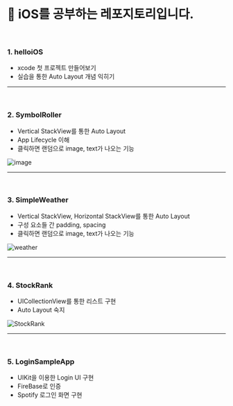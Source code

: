 # 🍎 iOS를 공부하는 레포지토리입니다.

<br>

### 1. helloiOS
- xcode 첫 프로젝트 만들어보기
- 실습을 통한 Auto Layout 개념 익히기

---
<br>

### 2. SymbolRoller
- Vertical StackView를 통한 Auto Layout
- App Lifecycle 이해
- 클릭하면 랜덤으로 image, text가 나오는 기능

![image](https://user-images.githubusercontent.com/98217364/221416589-ba39b884-a9ab-471a-9c23-3355ebe0933e.gif)

---
<br>

### 3. SimpleWeather
- Vertical StackView, Horizontal StackView를 통한 Auto Layout
- 구성 요소들 간 padding, spacing
- 클릭하면 랜덤으로 image, text가 나오는 기능

![weather](https://user-images.githubusercontent.com/98217364/222036203-b4628ad1-3fb7-4490-8ae5-8435f8b58c57.gif)

---
<br>

### 4. StockRank
- UICollectionView를 통한 리스트 구현
- Auto Layout 숙지

![StockRank](https://user-images.githubusercontent.com/98217364/222968717-eef3806b-a016-422b-9dea-c0bf525f19e7.gif)

---
<br>

### 5. LoginSampleApp
- UIKit을 이용한 Login UI 구현
- FireBase로 인증
- Spotify 로그인 화면 구현
